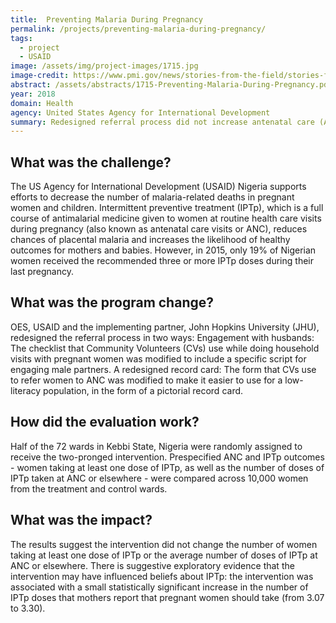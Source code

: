 ```yaml
---
title:  Preventing Malaria During Pregnancy  
permalink: /projects/preventing-malaria-during-pregnancy/
tags: 
  - project 
  - USAID
image: /assets/img/project-images/1715.jpg  
image-credit: https://www.pmi.gov/news/stories-from-the-field/stories-from-the-field---detail/increasing-uptake-of-iptp-success-seen-in-malawi
abstract: /assets/abstracts/1715-Preventing-Malaria-During-Pregnancy.pdf
year: 2018  
domain: Health
agency: United States Agency for International Development
summary: Redesigned referral process did not increase antenatal care (ANC) attendance for pregnant women
---
```

## What was the challenge?

The US Agency for International Development (USAID) Nigeria supports efforts to decrease the number of malaria-related deaths in pregnant women and children. Intermittent preventive treatment (IPTp), which is a full course of antimalarial medicine given to women at routine health care visits during pregnancy (also known as antenatal care visits or ANC), reduces chances of placental malaria and increases the likelihood of healthy outcomes for mothers and babies. However, in 2015, only 19% of Nigerian women received the recommended three or more IPTp doses during their last pregnancy.

## What was the program change?

OES, USAID and the implementing partner, John Hopkins University (JHU), redesigned the referral process in two ways:
Engagement with husbands: The checklist that Community Volunteers (CVs) use while doing household visits with pregnant women was modified to include a specific script for engaging male partners.
A redesigned record card: The form that CVs use to refer women to ANC was modified to make it easier to use for a low-literacy population, in the form of a pictorial record card.

## How did the evaluation work?

Half of the 72 wards in Kebbi State, Nigeria were randomly assigned to receive the two-pronged intervention. Prespecified ANC and IPTp outcomes - women taking at least one dose of IPTp, as well as the number of doses of IPTp taken at ANC or elsewhere -  were compared across 10,000 women from the treatment and control wards.

## What was the impact?

The results suggest the intervention did not change the number of women taking at least one dose of IPTp or the average number of doses of IPTp at ANC or elsewhere. There is suggestive exploratory evidence that the intervention may have influenced beliefs about IPTp: the intervention was associated with a small statistically significant increase in the number of IPTp doses that mothers report that pregnant women should take (from 3.07 to 3.30). 
